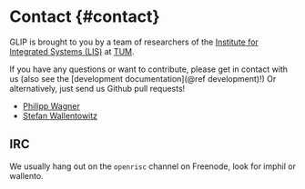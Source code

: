 Contact {#contact}
========

GLIP is brought to you by a team of researchers of the
[Institute for Integrated Systems (LIS)](http://www.lis.ei.tum.de) at
[TUM](http://www.tum.de).

If you have any questions or want to contribute, please get in contact with us
(also see the [development documentation](@ref development)!) Or alternatively,
just send us Github pull requests!

 - [Philipp Wagner](http://www.lis.ei.tum.de/en/persons/scientific-staff/wagner/)
 - [Stefan Wallentowitz](http://www.lis.ei.tum.de/en/persons/scientific-staff/wallentowitz/)

IRC
---
We usually hang out on the `openrisc` channel on Freenode, look for imphil or wallento.
